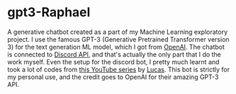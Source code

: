 # gpt3-Raphael
 
A generative chatbot created as a part of my Machine Learning exploratory project. I use the famous GPT-3 (Generative Pretrained Transformer version 3) for the text generation ML model, which I got from [OpenAI](https://openai.com/). The chatbot is connected to [Discord API](https://support.discord.com/hc/en-us/articles/212889058-Discord-s-Official-API), and that's actually the only part that I do the work myself. Even the setup for the discord bot, I pretty much learnt and took a lot of codes from [this YouTube series](https://youtube.com/playlist?list=PLW3GfRiBCHOhfVoiDZpSz8SM_HybXRPzZ) by [Lucas](https://www.youtube.com/channel/UCR-zOCvDCayyYy1flR5qaAg). This bot is strictly for my personal use, and the credit goes to OpenAI for their amazing GPT-3 API.
